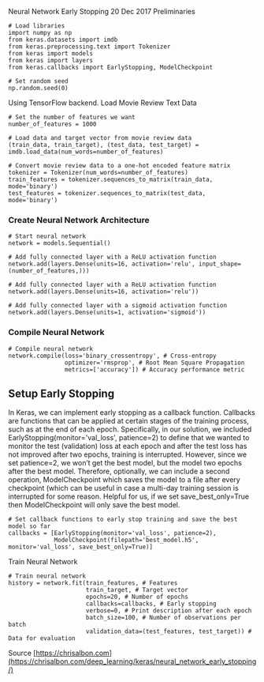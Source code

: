Neural Network Early Stopping
20 Dec 2017
Preliminaries
```
# Load libraries
import numpy as np
from keras.datasets import imdb
from keras.preprocessing.text import Tokenizer
from keras import models
from keras import layers
from keras.callbacks import EarlyStopping, ModelCheckpoint

# Set random seed
np.random.seed(0)

```
Using TensorFlow backend.
Load Movie Review Text Data

```
# Set the number of features we want
number_of_features = 1000

# Load data and target vector from movie review data
(train_data, train_target), (test_data, test_target) = imdb.load_data(num_words=number_of_features)

# Convert movie review data to a one-hot encoded feature matrix
tokenizer = Tokenizer(num_words=number_of_features)
train_features = tokenizer.sequences_to_matrix(train_data, mode='binary')
test_features = tokenizer.sequences_to_matrix(test_data, mode='binary')
```

### Create Neural Network Architecture
```
# Start neural network
network = models.Sequential()

# Add fully connected layer with a ReLU activation function
network.add(layers.Dense(units=16, activation='relu', input_shape=(number_of_features,)))

# Add fully connected layer with a ReLU activation function
network.add(layers.Dense(units=16, activation='relu'))

# Add fully connected layer with a sigmoid activation function
network.add(layers.Dense(units=1, activation='sigmoid'))
```

### Compile Neural Network

```
# Compile neural network
network.compile(loss='binary_crossentropy', # Cross-entropy
                optimizer='rmsprop', # Root Mean Square Propagation
                metrics=['accuracy']) # Accuracy performance metric
```

## Setup Early Stopping

In Keras, we can implement early stopping as a callback function. Callbacks are functions that can be applied at certain stages of the training process, such as at the end of each epoch. Specifically, in our solution, we included EarlyStopping(monitor='val_loss', patience=2) to define that we wanted to monitor the test (validation) loss at each epoch and after the test loss has not improved after two epochs, training is interrupted. However, since we set patience=2, we won’t get the best model, but the model two epochs after the best model. Therefore, optionally, we can include a second operation, ModelCheckpoint which saves the model to a file after every checkpoint (which can be useful in case a multi-day training session is interrupted for some reason. Helpful for us, if we set save_best_only=True then ModelCheckpoint will only save the best model.

```
# Set callback functions to early stop training and save the best model so far
callbacks = [EarlyStopping(monitor='val_loss', patience=2),
             ModelCheckpoint(filepath='best_model.h5', monitor='val_loss', save_best_only=True)]

```
Train Neural Network
```
# Train neural network
history = network.fit(train_features, # Features
                      train_target, # Target vector
                      epochs=20, # Number of epochs
                      callbacks=callbacks, # Early stopping
                      verbose=0, # Print description after each epoch
                      batch_size=100, # Number of observations per batch
                      validation_data=(test_features, test_target)) # Data for evaluation
```


Source
[https://chrisalbon.com](https://chrisalbon.com/deep_learning/keras/neural_network_early_stopping/)
